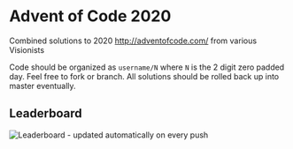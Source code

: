 # Advent of Code 2020

Combined solutions to 2020 http://adventofcode.com/ from various Visionists

Code should be organized as `username/N` where `N` is the 2 digit zero padded day. Feel free to fork or branch. All solutions should be rolled back up into master eventually.


## Leaderboard
![Leaderboard - updated automatically on every push](https://visionist-advent-of-code.s3.amazonaws.com/leaderboard2020.png)
